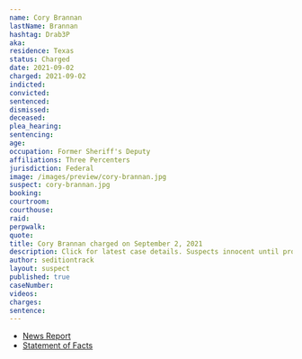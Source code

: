 ```yaml
---
name: Cory Brannan
lastName: Brannan
hashtag: Drab3P
aka:
residence: Texas
status: Charged
date: 2021-09-02
charged: 2021-09-02
indicted:
convicted:
sentenced:
dismissed:
deceased:
plea_hearing:
sentencing:
age:
occupation: Former Sheriff's Deputy
affiliations: Three Percenters
jurisdiction: Federal
image: /images/preview/cory-brannan.jpg
suspect: cory-brannan.jpg
booking:
courtroom:
courthouse:
raid:
perpwalk:
quote:
title: Cory Brannan charged on September 2, 2021
description: Click for latest case details. Suspects innocent until proven guilty.
author: seditiontrack
layout: suspect
published: true
caseNumber:
videos:
charges:
sentence:
---
```


- [News Report](https://www.dailymail.co.uk/news/article-9975643/Texas-deputy-sheriff-county-jailer-facing-charges-role-January-6-Capitol-riot.html)
- [Statement of Facts](https://storage.courtlistener.com/recap/gov.uscourts.dcd.235395/gov.uscourts.dcd.235395.1.1.pdf)
